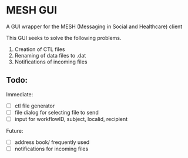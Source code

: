 # MESH GUI

A GUI wrapper for the MESH (Messaging in Social and Healthcare) client

This GUI seeks to solve the following problems.

1. Creation of CTL files
2. Renaming of data files to .dat
3. Notifications of incoming files

## Todo:

Immediate:

- [ ] ctl file generator
- [ ] file dialog for selecting file to send
- [ ] input for workflowID, subject, localid, recipient

Future:

- [ ] address book/ frequently used
- [ ] notifications for incoming files
